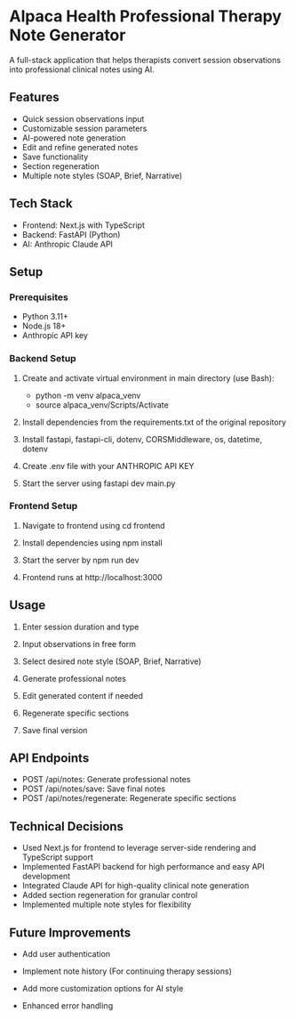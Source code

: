 # Alpaca Health Professional Therapy Note Generator

A full-stack application that helps therapists convert session observations into professional clinical notes using AI.

## Features

- Quick session observations input
- Customizable session parameters
- AI-powered note generation
- Edit and refine generated notes
- Save functionality
- Section regeneration
- Multiple note styles (SOAP, Brief, Narrative)

## Tech Stack

- Frontend: Next.js with TypeScript
- Backend: FastAPI (Python)
- AI: Anthropic Claude API

## Setup
### Prerequisites
- Python 3.11+
- Node.js 18+
- Anthropic API key

### Backend Setup
1. Create and activate virtual environment in main directory (use Bash):
    - python -m venv alpaca_venv
    - source alpaca_venv/Scripts/Activate

2. Install dependencies from the requirements.txt of the original repository

3. Install fastapi, fastapi-cli, dotenv, CORSMiddleware, os, datetime, dotenv

4. Create .env file with your ANTHROPIC API KEY

5. Start the server using fastapi dev main.py

### Frontend Setup

1. Navigate to frontend using cd frontend

2. Install dependencies using npm install

3. Start the server by npm run dev

4. Frontend runs at http://localhost:3000

## Usage

1. Enter session duration and type

2. Input observations in free form

3. Select desired note style (SOAP, Brief, Narrative)

4. Generate professional notes

5. Edit generated content if needed

6. Regenerate specific sections

7. Save final version

## API Endpoints

- POST /api/notes: Generate professional notes
- POST /api/notes/save: Save final notes
- POST /api/notes/regenerate: Regenerate specific sections

## Technical Decisions

- Used Next.js for frontend to leverage server-side rendering and TypeScript support
- Implemented FastAPI backend for high performance and easy API development
- Integrated Claude API for high-quality clinical note generation
- Added section regeneration for granular control
- Implemented multiple note styles for flexibility

## Future Improvements

- Add user authentication

- Implement note history (For continuing therapy sessions)

- Add more customization options for AI style

- Enhanced error handling





